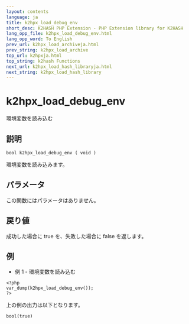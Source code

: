 ```yaml
---
layout: contents
language: ja
title: k2hpx_load_debug_env
short_desc: K2HASH PHP Extension - PHP Extension library for K2HASH
lang_opp_file: k2hpx_load_debug_env.html
lang_opp_word: To English
prev_url: k2hpx_load_archiveja.html
prev_string: k2hpx_load_archive
top_url: k2hpxja.html
top_string: k2hash Functions
next_url: k2hpx_load_hash_libraryja.html
next_string: k2hpx_load_hash_library
---
```


# k2hpx_load_debug_env
環境変数を読み込む

## 説明

```
bool k2hpx_load_debug_env ( void )
```

環境変数を読み込みます。 

## パラメータ
この関数にはパラメータはありません。

## 戻り値
成功した場合に true を、失敗した場合に false を返します。 

## 例
- 例 1 - 環境変数を読み込む

```
<?php
var_dump(k2hpx_load_debug_env());
?>
```

上の例の出力は以下となります。

```
bool(true)
```

